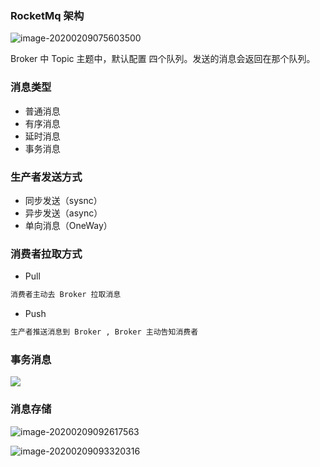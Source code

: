 ### RocketMq 架构

![image-20200209075603500](pic/image-20200209075603500.png)

Broker 中 Topic 主题中，默认配置 四个队列。发送的消息会返回在那个队列。

### 消息类型

- 普通消息
- 有序消息
- 延时消息
- 事务消息

### 生产者发送方式

- 同步发送（sysnc）
- 异步发送（async）
- 单向消息（OneWay）

### 消费者拉取方式

- Pull

```txt
消费者主动去 Broker 拉取消息
```

- Push

```txt
生产者推送消息到 Broker , Broker 主动告知消费者
```

### 事务消息

![](./pic/transaction.jpg)

### 消息存储

![image-20200209092617563](pic/image-20200209092617563.png)

![image-20200209093320316](pic/image-20200209093320316.png)